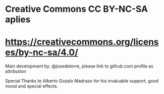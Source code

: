 # Creative Commons CC BY-NC-SA aplies
# https://creativecommons.org/licenses/by-nc-sa/4.0/

Main development by: @josedetorre, please link to github.com profile as attribution

Special Thanks to Alberto Gozalo Madrazo for his invaluable support, good mood and special effects.

